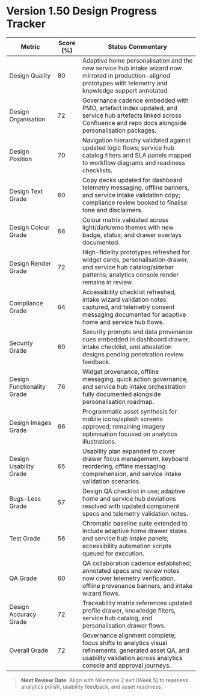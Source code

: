 # Version 1.50 Design Progress Tracker

| Metric | Score (%) | Status Commentary |
| --- | --- | --- |
| Design Quality | 80 | Adaptive home personalisation and the new service hub intake wizard now mirrored in production-aligned prototypes with telemetry and knowledge support annotated. |
| Design Organisation | 72 | Governance cadence embedded with PMO, artefact index updated, and service hub artefacts linked across Confluence and repo docs alongside personalisation packages. |
| Design Position | 70 | Navigation hierarchy validated against updated logic flows; service hub catalog filters and SLA panels mapped to workflow diagrams and readiness checklists. |
| Design Text Grade | 60 | Copy decks updated for dashboard telemetry messaging, offline banners, and service intake validation copy; compliance review booked to finalise tone and disclaimers. |
| Design Colour Grade | 68 | Colour matrix validated across light/dark/emo themes with new badge, status, and drawer overlays documented. |
| Design Render Grade | 72 | High-fidelity prototypes refreshed for widget cards, personalisation drawer, and service hub catalog/sidebar patterns; analytics console render remains in review. |
| Compliance Grade | 64 | Accessibility checklist refreshed, intake wizard validation notes captured, and telemetry consent messaging documented for adaptive home and service hub flows. |
| Security Grade | 60 | Security prompts and data provenance cues embedded in dashboard drawer, intake checklist, and attestation designs pending penetration review feedback. |
| Design Functionality Grade | 76 | Widget provenance, offline messaging, quick action governance, and service hub intake orchestration fully documented alongside personalisation roadmap. |
| Design Images Grade | 66 | Programmatic asset synthesis for mobile icons/splash screens approved; remaining imagery optimisation focused on analytics illustrations. |
| Design Usability Grade | 65 | Usability plan expanded to cover drawer focus management, keyboard reordering, offline messaging comprehension, and service intake validation scenarios. |
| Bugs-Less Grade | 57 | Design QA checklist in use; adaptive home and service hub deviations resolved with updated component specs and telemetry validation notes. |
| Test Grade | 56 | Chromatic baseline suite extended to include adaptive home drawer states and service hub intake panels; accessibility automation scripts queued for execution. |
| QA Grade | 60 | QA collaboration cadence established; annotated specs and review notes now cover telemetry verification, offline provenance banners, and intake wizard flows. |
| Design Accuracy Grade | 72 | Traceability matrix references updated profile drawer, knowledge filters, service hub catalog, and personalisation drawer flows. |
| Overall Grade | 72 | Governance alignment complete; focus shifts to analytics visual refinements, generated asset QA, and usability validation across analytics console and approval journeys. |

> **Next Review Date**: Align with Milestone 2 exit (Week 5) to reassess analytics polish, usability feedback, and asset readiness.
